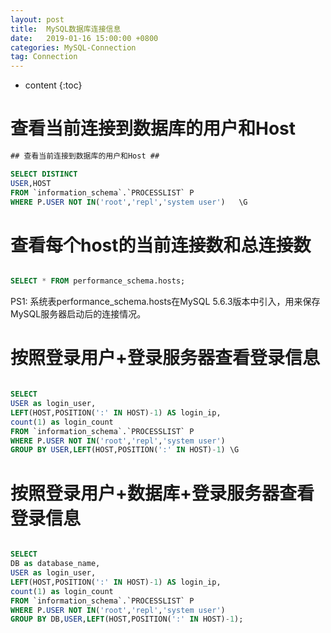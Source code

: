 ```yaml
---
layout: post
title:  MySQL数据库连接信息
date:   2019-01-16 15:00:00 +0800
categories: MySQL-Connection
tag: Connection
---
```


* content
{:toc}


查看当前连接到数据库的用户和Host
====================================
```sql
## 查看当前连接到数据库的用户和Host ##

SELECT DISTINCT 
USER,HOST 
FROM `information_schema`.`PROCESSLIST` P 
WHERE P.USER NOT IN('root','repl','system user')   \G

```

查看每个host的当前连接数和总连接数
====================================
```sql

SELECT * FROM performance_schema.hosts;

```
PS1: 系统表performance_schema.hosts在MySQL 5.6.3版本中引入，用来保存MySQL服务器启动后的连接情况。


按照登录用户+登录服务器查看登录信息
====================================
```sql

SELECT 
USER as login_user,
LEFT(HOST,POSITION(':' IN HOST)-1) AS login_ip,
count(1) as login_count
FROM `information_schema`.`PROCESSLIST` P 
WHERE P.USER NOT IN('root','repl','system user') 
GROUP BY USER,LEFT(HOST,POSITION(':' IN HOST)-1) \G

```

按照登录用户+数据库+登录服务器查看登录信息
====================================
```sql

SELECT 
DB as database_name,
USER as login_user,
LEFT(HOST,POSITION(':' IN HOST)-1) AS login_ip,
count(1) as login_count
FROM `information_schema`.`PROCESSLIST` P 
WHERE P.USER NOT IN('root','repl','system user') 
GROUP BY DB,USER,LEFT(HOST,POSITION(':' IN HOST)-1);


```